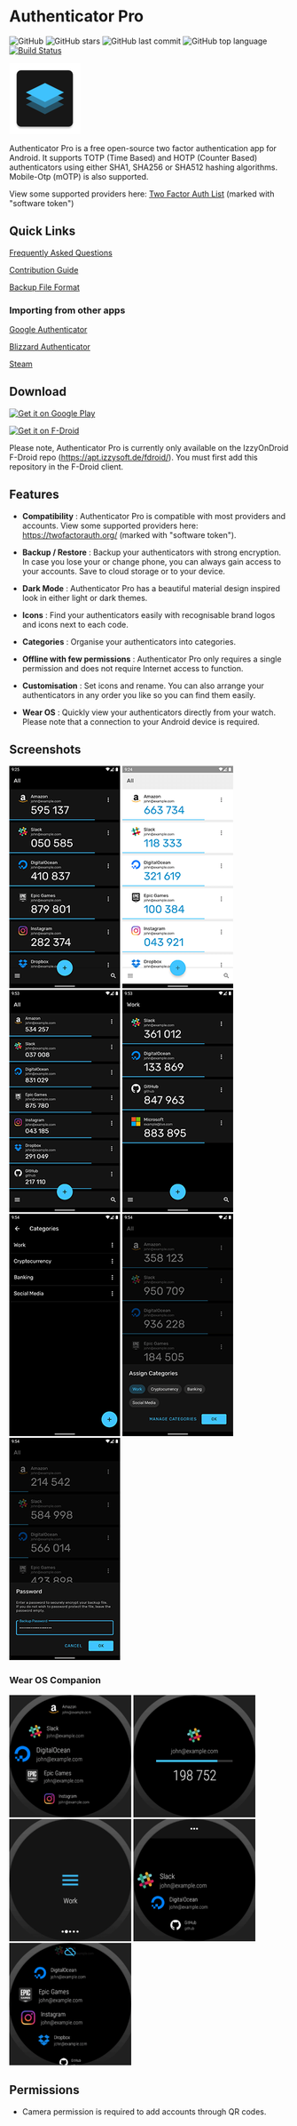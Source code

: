 # Authenticator Pro

![GitHub](https://img.shields.io/github/license/jamie-mh/AuthenticatorPro?style=flat)
![GitHub stars](https://img.shields.io/github/stars/jamie-mh/AuthenticatorPro?style=flat)
![GitHub last commit](https://img.shields.io/github/last-commit/jamie-mh/AuthenticatorPro?style=flat)
![GitHub top language](https://img.shields.io/github/languages/top/jamie-mh/AuthenticatorPro?style=flat)
[![Build Status](https://dev.azure.com/authenticatorpro/Authenticator%20Pro/_apis/build/status/jamie-mh.AuthenticatorPro?branchName=master)](https://dev.azure.com/authenticatorpro/Authenticator%20Pro/_build/latest?definitionId=1&branchName=master)

![Authenticator Pro](./doc/ic_launcher-web.png)

Authenticator Pro is a free open-source two factor authentication app for Android.
It supports TOTP (Time Based) and HOTP (Counter Based) authenticators using either SHA1, SHA256 or SHA512 hashing algorithms. Mobile-Otp (mOTP) is also supported.

View some supported providers here: [Two Factor Auth List](https://twofactorauth.org/) (marked with "software token")

## Quick Links

[Frequently Asked Questions](https://github.com/jamie-mh/AuthenticatorPro/wiki#frequently-asked-questions)

[Contribution Guide](https://github.com/jamie-mh/AuthenticatorPro/blob/master/CONTRIBUTING.md)

[Backup File Format](https://github.com/jamie-mh/AuthenticatorPro/blob/master/doc/BACKUP_FORMAT.md)

### Importing from other apps

[Google Authenticator](https://github.com/jamie-mh/AuthenticatorPro/wiki/Importing-from-Google-Authenticator)

[Blizzard Authenticator](https://github.com/jamie-mh/AuthenticatorPro/wiki/Importing-from-Blizzard-Authenticator)

[Steam](https://github.com/jamie-mh/AuthenticatorPro/wiki/Importing-from-Steam)

## Download

[<img alt="Get it on Google Play" height="100" src="https://raw.githubusercontent.com/jamie-mh/AuthenticatorPro/master/doc/googleplay.png">](https://play.google.com/store/apps/details?id=me.jmh.authenticatorpro)

[<img alt="Get it on F-Droid" height="100" src="https://raw.githubusercontent.com/jamie-mh/AuthenticatorPro/master/doc/fdroid.png">](https://apt.izzysoft.de/fdroid/index/apk/me.jmh.authenticatorpro)

Please note, Authenticator Pro is currently only available on the IzzyOnDroid F-Droid repo (https://apt.izzysoft.de/fdroid/). You must first add this repository in the F-Droid client.

## Features

* **Compatibility** : Authenticator Pro is compatible with most providers and accounts. View some supported providers here: https://twofactorauth.org/ (marked with "software token").

* **Backup / Restore** : Backup your authenticators with strong encryption. In case you lose your or change phone, you can always gain access to your accounts. Save to cloud storage or to your device.

* **Dark Mode** : Authenticator Pro has a beautiful material design inspired look in either light or dark themes.

* **Icons** : Find your authenticators easily with recognisable brand logos and icons next to each code.

* **Categories** : Organise your authenticators into categories.

* **Offline with few permissions** : Authenticator Pro only requires a single permission and does not require Internet access to function.

* **Customisation** : Set icons and rename. You can also arrange your authenticators in any order you like so you can find them easily.

* **Wear OS** : Quickly view your authenticators directly from your watch. Please note that a connection to your Android device is required.

## Screenshots

![Screenshot 1](./doc/screenshot1.png)
![Screenshot 2](./doc/screenshot2.png)
![Screenshot 3](./doc/screenshot3.png)
![Screenshot 4](./doc/screenshot4.png)
![Screenshot 5](./doc/screenshot5.png)
![Screenshot 6](./doc/screenshot6.png)
![Screenshot 7](./doc/screenshot7.png)

### Wear OS Companion

![Screenshot 1](./doc/wearos_screenshot1.png)
![Screenshot 2](./doc/wearos_screenshot2.png)
![Screenshot 3](./doc/wearos_screenshot3.png)
![Screenshot 4](./doc/wearos_screenshot4.png)
![Screenshot 5](./doc/wearos_screenshot5.png)

## Permissions

* Camera permission is required to add accounts through QR codes.
